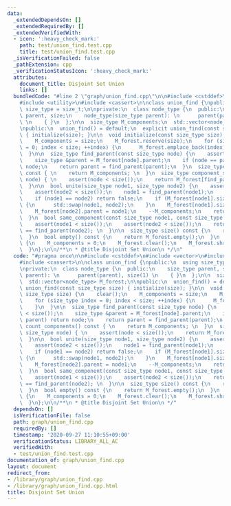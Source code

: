 ```yaml
---
data:
  _extendedDependsOn: []
  _extendedRequiredBy: []
  _extendedVerifiedWith:
  - icon: ':heavy_check_mark:'
    path: test/union_find.test.cpp
    title: test/union_find.test.cpp
  _isVerificationFailed: false
  _pathExtension: cpp
  _verificationStatusIcon: ':heavy_check_mark:'
  attributes:
    document_title: Disjoint Set Union
    links: []
  bundledCode: "#line 2 \"graph/union_find.cpp\"\n\n#include <cstddef>\n#include <vector>\n\
    #include <utility>\n#include <cassert>\n\nclass union_find {\npublic:\n  using\
    \ size_type = size_t;\n\nprivate:\n  class node_type {\n  public:\n    size_type\
    \ parent, size;\n    node_type(size_type parent): \n      parent(parent), size(1)\
    \ \n    { }\n  };\n\n  size_type M_components;\n  std::vector<node_type> M_forest;\n\
    \npublic:\n  union_find() = default;\n  explicit union_find(const size_type size)\
    \ { initialize(size); }\n\n  void initialize(const size_type size) {\n    clear();\n\
    \    M_components = size;\n    M_forest.reserve(size);\n    for (size_type index\
    \ = 0; index < size; ++index) {\n      M_forest.emplace_back(index);\n    }\n\
    \  }\n\n  size_type find_parent(const size_type node) {\n    assert(node < size());\n\
    \    size_type &parent = M_forest[node].parent;\n    if (node == parent) return\
    \ node;\n    return parent = find_parent(parent);\n  }\n  size_type count_components()\
    \ const { \n    return M_components; \n  }\n  size_type component_size(const size_type\
    \ node) { \n    assert(node < size());\n    return M_forest[find_parent(node)].size;\n\
    \  }\n\n  bool unite(size_type node1, size_type node2) {\n    assert(node1 < size());\n\
    \    assert(node2 < size());\n    node1 = find_parent(node1);\n    node2 = find_parent(node2);\n\
    \    if (node1 == node2) return false;\n    if (M_forest[node1].size < M_forest[node2].size)\
    \ {\n      std::swap(node1, node2);\n    }\n    M_forest[node1].size += M_forest[node2].size;\n\
    \    M_forest[node2].parent = node1;\n    --M_components;\n    return true;\n\
    \  }\n  bool same_component(const size_type node1, const size_type node2) { \n\
    \    assert(node1 < size());\n    assert(node2 < size());\n    return find_parent(node1)\
    \ == find_parent(node2); \n  }\n\n  size_type size() const {\n    return M_forest.size();\n\
    \  }\n  bool empty() const {\n    return M_forest.empty();\n  }\n  void clear()\
    \ {\n    M_components = 0;\n    M_forest.clear();\n    M_forest.shrink_to_fit();\n\
    \  }\n};\n\n/**\n * @title Disjoint Set Union\n */\n"
  code: "#pragma once\n\n#include <cstddef>\n#include <vector>\n#include <utility>\n\
    #include <cassert>\n\nclass union_find {\npublic:\n  using size_type = size_t;\n\
    \nprivate:\n  class node_type {\n  public:\n    size_type parent, size;\n    node_type(size_type\
    \ parent): \n      parent(parent), size(1) \n    { }\n  };\n\n  size_type M_components;\n\
    \  std::vector<node_type> M_forest;\n\npublic:\n  union_find() = default;\n  explicit\
    \ union_find(const size_type size) { initialize(size); }\n\n  void initialize(const\
    \ size_type size) {\n    clear();\n    M_components = size;\n    M_forest.reserve(size);\n\
    \    for (size_type index = 0; index < size; ++index) {\n      M_forest.emplace_back(index);\n\
    \    }\n  }\n\n  size_type find_parent(const size_type node) {\n    assert(node\
    \ < size());\n    size_type &parent = M_forest[node].parent;\n    if (node ==\
    \ parent) return node;\n    return parent = find_parent(parent);\n  }\n  size_type\
    \ count_components() const { \n    return M_components; \n  }\n  size_type component_size(const\
    \ size_type node) { \n    assert(node < size());\n    return M_forest[find_parent(node)].size;\n\
    \  }\n\n  bool unite(size_type node1, size_type node2) {\n    assert(node1 < size());\n\
    \    assert(node2 < size());\n    node1 = find_parent(node1);\n    node2 = find_parent(node2);\n\
    \    if (node1 == node2) return false;\n    if (M_forest[node1].size < M_forest[node2].size)\
    \ {\n      std::swap(node1, node2);\n    }\n    M_forest[node1].size += M_forest[node2].size;\n\
    \    M_forest[node2].parent = node1;\n    --M_components;\n    return true;\n\
    \  }\n  bool same_component(const size_type node1, const size_type node2) { \n\
    \    assert(node1 < size());\n    assert(node2 < size());\n    return find_parent(node1)\
    \ == find_parent(node2); \n  }\n\n  size_type size() const {\n    return M_forest.size();\n\
    \  }\n  bool empty() const {\n    return M_forest.empty();\n  }\n  void clear()\
    \ {\n    M_components = 0;\n    M_forest.clear();\n    M_forest.shrink_to_fit();\n\
    \  }\n};\n\n/**\n * @title Disjoint Set Union\n */"
  dependsOn: []
  isVerificationFile: false
  path: graph/union_find.cpp
  requiredBy: []
  timestamp: '2020-09-27 11:10:55+09:00'
  verificationStatus: LIBRARY_ALL_AC
  verifiedWith:
  - test/union_find.test.cpp
documentation_of: graph/union_find.cpp
layout: document
redirect_from:
- /library/graph/union_find.cpp
- /library/graph/union_find.cpp.html
title: Disjoint Set Union
---
```

